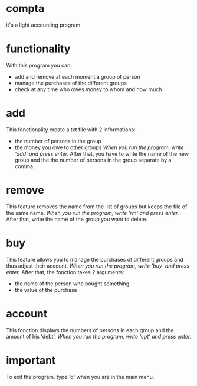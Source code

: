 # compta
it's a light accounting program

# functionality
With this program you can:
- add and remove at each moment a group of person
- manage the purchases of the different groups
- check at any time who owes money to whom and how much

# add
This fonctionality create a txt file with 2 informations:
- the number of persons in the group
- the money you owe to other groups
*When you run the program, write 'add' and press enter.*
After that, you have to write the name of the new group and the the number of persons in the group separate by a comma.

# remove
This feature removes the name from the list of groups but keeps the file of the same name.
*When you run the program, write 'rm' and press enter.*
After that, write the name of the group you want to delete.

# buy
This feature allows you to manage the purchases of different groups and thus adjust their account.
*When you run the program, write 'buy' and press enter.*
After that, the fonction takes 2 arguments:
- the name of the person who bought something
- the value of the purchase

# account
This fonction displays the numbers of persons in each group and the amount of his 'debt'.
*When you run the program, write 'cpt' and press enter.*

# important
To exit the program, type 'q' when you are in the main menu.
